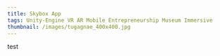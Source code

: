```yaml
---
title: Skybox App
tags: Unity-Engine VR AR Mobile Entrepreneurship Museum Immersive
thumbnail: /images/tugagnae_400x400.jpg
---
```

t﻿est